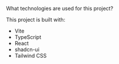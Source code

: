 What technologies are used for this project?

This project is built with:

- Vite
- TypeScript
- React
- shadcn-ui
- Tailwind CSS

